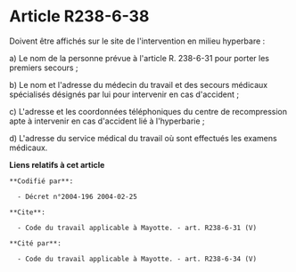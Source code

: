 # Article R238-6-38

Doivent être affichés sur le site de l'intervention en milieu hyperbare : 

a) Le nom de la personne prévue à l'article R. 238-6-31 pour porter les premiers secours ; 

b) Le nom et l'adresse du médecin du travail et des secours médicaux spécialisés désignés par lui pour intervenir en cas
d'accident ; 

c) L'adresse et les coordonnées téléphoniques du centre de recompression apte à intervenir en cas d'accident lié à
l'hyperbarie ; 

d) L'adresse du service médical du travail où sont effectués les examens médicaux.

**Liens relatifs à cet article**

	**Codifié par**:

	  - Décret n°2004-196 2004-02-25

	**Cite**:

	  - Code du travail applicable à Mayotte. - art. R238-6-31 (V)

	**Cité par**:

	  - Code du travail applicable à Mayotte. - art. R238-6-34 (V)
